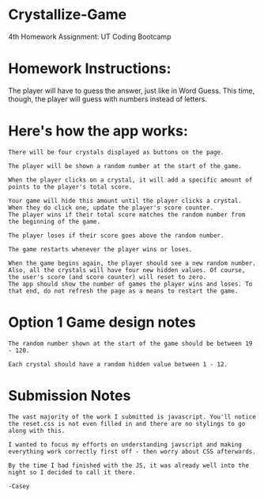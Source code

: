 # Crystallize-Game
4th Homework Assignment: UT Coding Bootcamp

# Homework Instructions:

The player will have to guess the answer, just like in Word Guess. This time, though, the player will guess with numbers instead of letters.

# Here's how the app works:

    There will be four crystals displayed as buttons on the page.

    The player will be shown a random number at the start of the game.

    When the player clicks on a crystal, it will add a specific amount of points to the player's total score.

    Your game will hide this amount until the player clicks a crystal.
    When they do click one, update the player's score counter.
    The player wins if their total score matches the random number from the beginning of the game.

    The player loses if their score goes above the random number.

    The game restarts whenever the player wins or loses.

    When the game begins again, the player should see a new random number. Also, all the crystals will have four new hidden values. Of course, the user's score (and score counter) will reset to zero.
    The app should show the number of games the player wins and loses. To that end, do not refresh the page as a means to restart the game.

# Option 1 Game design notes
    The random number shown at the start of the game should be between 19 - 120.

    Each crystal should have a random hidden value between 1 - 12.





# Submission Notes

    The vast majority of the work I submitted is javascript. You'll notice the reset.css is not even filled in and there are no stylings to go along with this.

    I wanted to focus my efforts on understanding javscript and making everything work correctly first off - then worry about CSS afterwards. 

    By the time I had finished with the JS, it was already well into the night so I decided to call it there. 

    -Casey